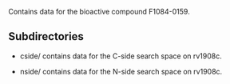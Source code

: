 Contains data for the bioactive compound F1084-0159.

## Subdirectories

- cside/ contains data for the C-side search space on rv1908c.

- nside/ contains data for the N-side search space on rv1908c.

